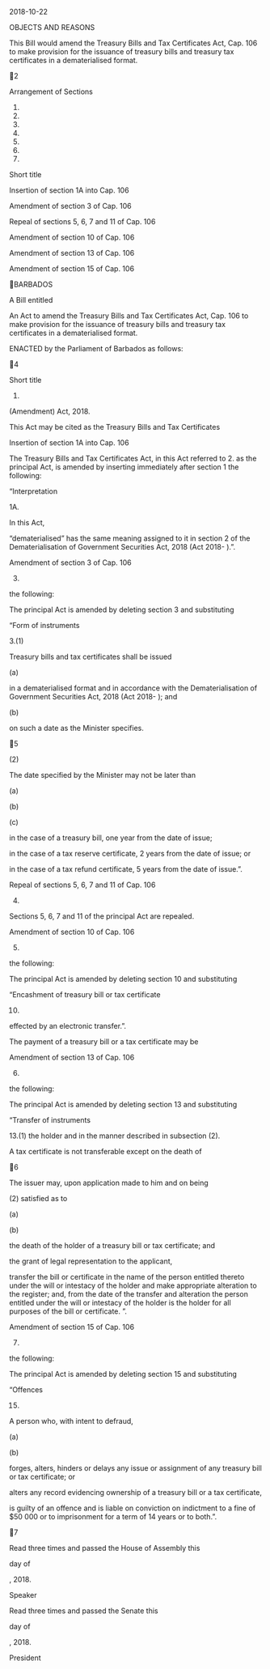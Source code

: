 2018-10-22

OBJECTS AND REASONS

This Bill would amend the Treasury Bills and Tax Certificates Act, Cap. 106
to make provision for the issuance of treasury bills and treasury tax certificates
in a dematerialised format.

2

Arrangement of Sections

1.

2.

3.

4.

5.

6.

7.

Short title

Insertion of section 1A into Cap. 106

Amendment of section 3 of Cap. 106

Repeal of sections 5, 6, 7 and 11 of Cap. 106

Amendment of section 10 of Cap. 106

Amendment of section 13 of Cap. 106

Amendment of section 15 of Cap. 106

BARBADOS

A Bill entitled

An Act to amend the Treasury Bills and Tax Certificates Act, Cap. 106 to
make provision for the issuance of treasury bills and treasury tax certificates
in a dematerialised format.

ENACTED by the Parliament of Barbados as follows:

4

Short title

1.
(Amendment) Act, 2018.

This  Act  may  be  cited  as  the  Treasury  Bills  and  Tax  Certificates

Insertion of section 1A into Cap. 106

The Treasury Bills and Tax Certificates Act, in this Act referred to
2.
as the principal Act, is amended by inserting immediately after section 1 the
following:

“Interpretation

1A.

In this Act,

“dematerialised” has the same meaning assigned to it in section 2 of the
Dematerialisation  of  Government  Securities  Act,  2018  (Act
2018- ).”.

Amendment of section 3 of Cap. 106

3.
the following:

The principal Act is amended by deleting section 3 and substituting

“Form of instruments

3.(1)

Treasury bills and tax certificates shall be issued

(a)

in  a  dematerialised  format  and  in  accordance  with  the
Dematerialisation of Government Securities Act, 2018 (Act
2018- ); and

(b)

on such a date as the Minister specifies.

5

(2)

The date specified by the Minister may not be later than

(a)

(b)

(c)

in the case of a treasury bill, one year from the date of issue;

in the case of a tax reserve certificate, 2 years from the date
of issue; or

in the case of a tax refund certificate, 5 years from the date
of issue.”.

Repeal of sections 5, 6, 7 and 11 of Cap. 106

4.

Sections 5, 6, 7 and 11 of the principal Act are repealed.

Amendment of section 10 of Cap. 106

5.
the following:

The principal Act is amended by deleting section 10 and substituting

“Encashment of treasury bill or tax certificate

10.
effected by an electronic transfer.”.

The payment of a treasury bill or a tax certificate may be

Amendment of section 13 of Cap. 106

6.
the following:

The principal Act is amended by deleting section 13 and substituting

“Transfer of instruments

13.(1)
the holder and in the manner described in subsection (2).

A tax certificate is not transferable except on the death of

6

The  issuer  may,  upon  application  made  to  him  and  on  being

(2)
satisfied as to

(a)

(b)

the death of the holder of a treasury bill or tax certificate; and

the grant of legal representation to the applicant,

transfer the bill or certificate in the name of the person entitled thereto
under the will or intestacy of the holder and make appropriate alteration
to the register; and, from the date of the transfer and alteration the person
entitled under the will or intestacy of the holder is the holder for all
purposes of the bill or certificate. ”.

Amendment of section 15 of Cap. 106

7.
the following:

The principal Act is amended by deleting section 15 and substituting

“Offences

15.

A person who, with intent to defraud,

(a)

(b)

forges, alters, hinders or delays any issue or assignment of
any treasury bill or tax certificate; or

alters any record evidencing ownership of a treasury bill or a
tax certificate,

is guilty of an offence and is liable on conviction on indictment to a fine
of $50 000 or to imprisonment for a term of 14 years or to both.”.

7

Read three times and passed the House of Assembly this

day of

, 2018.

Speaker

Read three times and passed the Senate this

day of

, 2018.

President

